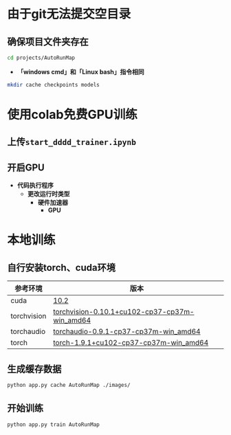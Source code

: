 # 由于git无法提交空目录
## 确保项目文件夹存在

```bash
cd projects/AutoRunMap
```
- **「windows cmd」和「Linux bash」指令相同**
```bash
mkdir cache checkpoints models
```

# 使用colab免费GPU训练

## 上传`start_dddd_trainer.ipynb`

## 开启GPU

- **代码执行程序**
  - **更改运行时类型**
    - **硬件加速器**
      - **GPU**

# 本地训练

## 自行安装torch、cuda环境

|参考环境|版本|
|---|---|
|cuda|[10.2](https://developer.nvidia.com/cuda-10.2-download-archive?target_os=Windows&target_arch=x86_64&target_version=10&target_type=exelocal)|
|torchvision|[torchvision-0.10.1+cu102-cp37-cp37m-win_amd64](https://download.pytorch.org/whl/cu102/torchvision-0.10.1%2Bcu102-cp37-cp37m-win_amd64.whl)|
|torchaudio|[torchaudio-0.9.1-cp37-cp37m-win_amd64](https://download.pytorch.org/whl/torchaudio-0.9.1-cp37-cp37m-win_amd64.whl)|
|torch|[torch-1.9.1+cu102-cp37-cp37m-win_amd64](https://download.pytorch.org/whl/cu102/torch-1.9.1%2Bcu102-cp37-cp37m-win_amd64.whl)|

## 生成缓存数据

```bash
python app.py cache AutoRunMap ./images/
```

## 开始训练

```bash
python app.py train AutoRunMap
```